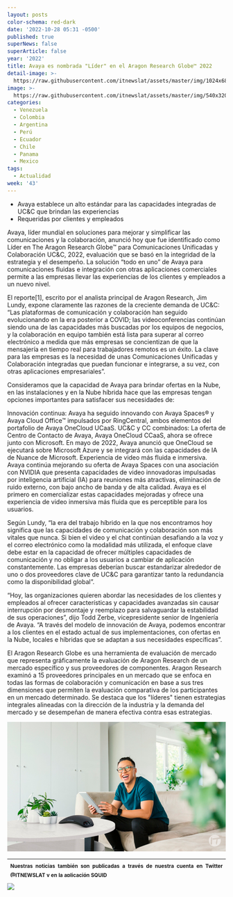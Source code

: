 ```yaml
---
layout: posts
color-schema: red-dark
date: '2022-10-28 05:31 -0500'
published: true
superNews: false
superArticle: false
year: '2022'
title: Avaya es nombrada "Líder" en el Aragon Research Globe™ 2022
detail-image: >-
  https://raw.githubusercontent.com/itnewslat/assets/master/img/1024x680/joven-riendo-con-tablet-g.jpg
image: >-
  https://raw.githubusercontent.com/itnewslat/assets/master/img/540x320/joven-riendo-con-tablet-p.jpg
categories:
  - Venezuela
  - Colombia
  - Argentina
  - Perú
  - Ecuador
  - Chile
  - Panama
  - Mexico
tags:
  - Actualidad
week: '43'
---
```

- Avaya establece un alto estándar para las capacidades integradas de UC&C que brindan las experiencias
- Requeridas por clientes y empleados
 
 Avaya, líder mundial en soluciones para mejorar y simplificar las comunicaciones y la colaboración, anunció hoy que fue identificado como Líder en The Aragon Research Globe™ para Comunicaciones Unificadas y Colaboración UC&C, 2022, evaluación que se basó en la integridad de la estrategia y el desempeño. La solución “todo en uno” de Avaya para comunicaciones fluidas e integración con otras aplicaciones comerciales permite a las empresas llevar las experiencias de los clientes y empleados a un nuevo nivel.
 
El reporte[1], escrito por el analista principal de Aragon Research, Jim Lundy, expone claramente las razones de la creciente demanda de UC&C: “Las plataformas de comunicación y colaboración han seguido evolucionando en la era posterior a COVID; las videoconferencias continúan siendo una de las capacidades más buscadas por los equipos de negocios, y la colaboración en equipo también está lista para superar al correo electrónico a medida que más empresas se concientizan de que la mensajería en tiempo real para trabajadores remotos es un éxito. La clave para las empresas es la necesidad de unas Comunicaciones Unificadas y Colaboración integradas que puedan funcionar e integrarse, a su vez, con otras aplicaciones empresariales”.
 
Consideramos que la capacidad de Avaya para brindar ofertas en la Nube, en las instalaciones y en la Nube híbrida hace que las empresas tengan opciones importantes para satisfacer sus necesidades de:

Innovación continua: Avaya ha seguido innovando con Avaya Spaces® y Avaya Cloud Office™ impulsados ​​por RingCentral, ambos elementos del portafolio de Avaya OneCloud UCaaS.
UC&C y CC combinados: La oferta de Centro de Contacto de Avaya, Avaya OneCloud CCaaS, ahora se ofrece junto con Microsoft. En mayo de 2022, Avaya anunció que OneCloud se ejecutará sobre Microsoft Azure y se integrará con las capacidades de IA de Nuance de Microsoft.
Experiencia de video más fluida e inmersiva. Avaya continúa mejorando su oferta de Avaya Spaces con una asociación con NVIDIA que presenta capacidades de video innovadoras impulsadas por inteligencia artificial (IA) para reuniones más atractivas, eliminación de ruido externo, con bajo ancho de banda y de alta calidad. Avaya es el primero en comercializar estas capacidades mejoradas y ofrece una experiencia de video inmersiva más fluida que es perceptible para los usuarios.
 
Según Lundy, “la era del trabajo híbrido en la que nos encontramos hoy significa que las capacidades de comunicación y colaboración son más vitales que nunca. Si bien el video y el chat continúan desafiando a la voz y el correo electrónico como la modalidad más utilizada, el enfoque clave debe estar en la capacidad de ofrecer múltiples capacidades de comunicación y no obligar a los usuarios a cambiar de aplicación constantemente. Las empresas deberían buscar estandarizar alrededor de uno o dos proveedores clave de UC&C para garantizar tanto la redundancia como la disponibilidad global”.
 
“Hoy, las organizaciones quieren abordar las necesidades de los clientes y empleados al ofrecer características y capacidades avanzadas sin causar interrupción por desmontaje y reemplazo para salvaguardar la estabilidad de sus operaciones”, dijo Todd Zerbe, vicepresidente senior de Ingeniería de Avaya. “A través del modelo de innovación de Avaya, podemos encontrar a los clientes en el estado actual de sus implementaciones, con ofertas en la Nube, locales e híbridas que se adaptan a sus necesidades específicas”.
 
El Aragon Research Globe es una herramienta de evaluación de mercado que representa gráficamente la evaluación de Aragon Research de un mercado específico y sus proveedores de componentes. Aragon Research examinó a 15 proveedores principales en un mercado que se enfoca en todas las formas de colaboración y comunicación en base a sus tres dimensiones que permiten la evaluación comparativa de los participantes en un mercado determinado. Se destaca que los "líderes" tienen estrategias integrales alineadas con la dirección de la industria y la demanda del mercado y se desempeñan de manera efectiva contra esas estrategias.

![](https://raw.githubusercontent.com/itnewslat/assets/master/img/540x320/joven-riendo-con-tablet-p.jpg)

<table style="height: 42px;" width="569">
<tbody>
<tr>
<td style="text-align: justify;"><sub><strong>Nuestras noticias también son publicadas a través de nuestra cuenta en Twitter <a href="https://twitter.com/itnewslat?lang=es">@ITNEWSLAT</a> y en la aplicación <a href="https://squidapp.co/en/">SQUID</a></strong></sub></td>
</tr>
</tbody>
</table>

<img src="https://tracker.metricool.com/c3po.jpg?hash=56f88a41e39ab42c063cc51676587a04"/>